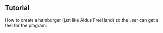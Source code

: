  ## __Tutorial__ ##

How to create a hamburger (just like Aldus FreeHand) so the user can get a feel for the program.
